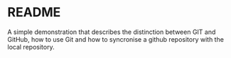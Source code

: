 # README

A simple demonstration that describes the distinction between GIT and GitHub, how to use Git and how to syncronise a github repository with the local repository.
